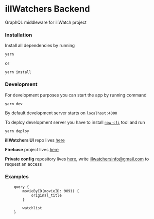 
# illWatchers Backend

GraphQL middleware for illWatch project

### Installation
Install all dependencies by running

    yarn 
or

    yarn install

### Development
For development purposes you can start the app by running command

    yarn dev
By default development server starts on `localhost:4000`

To deploy development server you have to install [`now-cli`](https://zeit.co/download#now-cli) tool and run
```bash
yarn deploy
```

**illWatchers UI** repo lives [here](https://github.com/illWatchers/ill-watch-ui) 

**Firebase** project lives [here](https://console.firebase.google.com/u/1/project/illwatchers-32/database)

**Private config** repository lives [here](https://gitlab.com/illWatchers/config), write <illwatchersinfo@gmail.com> to request an access


### Examples

```
    query {
        movieByID(movieID: 9091) {
            original_title
        }
        
        watchlist
    }
```
